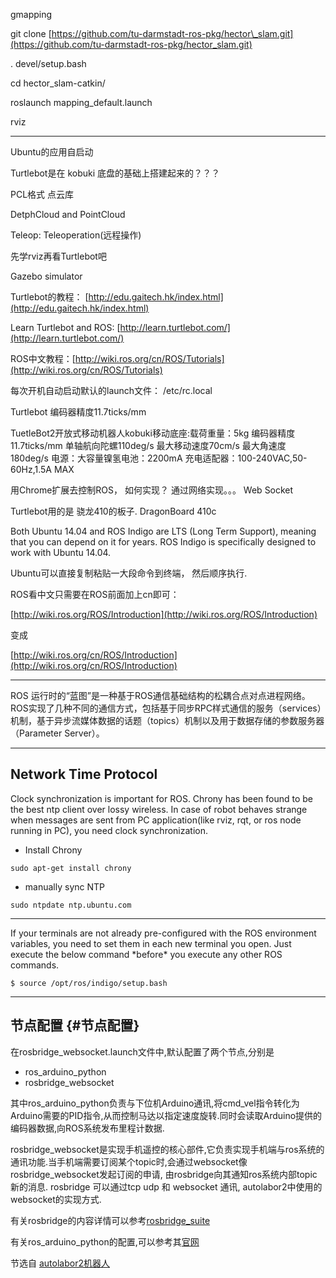 gmapping

git clone [https://github.com/tu-darmstadt-ros-pkg/hector\_slam.git](https://github.com/tu-darmstadt-ros-pkg/hector_slam.git)

. devel/setup.bash

cd hector\_slam-catkin/

roslaunch mapping\_default.launch

rviz

---

Ubuntu的应用自启动

Turtlebot是在 kobuki 底盘的基础上搭建起来的？？？

PCL格式 点云库

DetphCloud and PointCloud

Teleop:  Teleoperation\(远程操作\)

先学rviz再看Turtlebot吧

Gazebo simulator

Turtlebot的教程： [http://edu.gaitech.hk/index.html](http://edu.gaitech.hk/index.html)

Learn Turtlebot and ROS:  [http://learn.turtlebot.com/](http://learn.turtlebot.com/)

ROS中文教程：[http://wiki.ros.org/cn/ROS/Tutorials](http://wiki.ros.org/cn/ROS/Tutorials)

每次开机自动启动默认的launch文件： /etc/rc.local

Turtlebot 编码器精度11.7ticks/mm

TuetleBot2开放式移动机器人kobuki移动底座:载荷重量：5kg 编码器精度11.7ticks/mm 单轴航向陀螺110deg/s 最大移动速度70cm/s 最大角速度 180deg/s 电源：大容量镍氢电池：2200mA 充电适配器：100-240VAC,50-60Hz,1.5A MAX

用Chrome扩展去控制ROS， 如何实现？ 通过网络实现。。。 Web Socket

Turtlebot用的是 骁龙410的板子. DragonBoard 410c

Both Ubuntu 14.04 and ROS Indigo are LTS \(Long Term Support\), meaning that you can depend on it for years. ROS Indigo is specifically designed to work with Ubuntu 14.04.

Ubuntu可以直接复制粘贴一大段命令到终端， 然后顺序执行.

ROS看中文只需要在ROS前面加上cn即可：

[http://wiki.ros.org/ROS/Introduction](http://wiki.ros.org/ROS/Introduction)

变成

[http://wiki.ros.org/cn/ROS/Introduction](http://wiki.ros.org/cn/ROS/Introduction)

---

ROS 运行时的“蓝图”是一种基于ROS通信基础结构的松耦合点对点进程网络。ROS实现了几种不同的通信方式，包括基于同步RPC样式通信的服务（services）机制，基于异步流媒体数据的话题（topics）机制以及用于数据存储的参数服务器（Parameter Server）。

---

## Network Time Protocol

Clock synchronization is important for ROS. Chrony has been found to be the best ntp client over lossy wireless. In case of robot behaves strange when messages are sent from PC application\(like rviz, rqt, or ros node running in PC\), you need clock synchronization.

* Install Chrony

`sudo apt-get install chrony`

* manually sync NTP

`sudo ntpdate ntp.ubuntu.com`

---

If your terminals are not already pre-configured with the ROS environment variables, you need to set them in each new terminal you open. Just execute the below command \*before\* you execute any other ROS commands.

```
$ source /opt/ros/indigo/setup.bash
```

---

## 节点配置 {#节点配置}

在rosbridge\_websocket.launch文件中,默认配置了两个节点,分别是

* ros\_arduino\_python
* rosbridge\_websocket

其中ros\_arduino\_python负责与下位机Arduino通讯,将cmd\_vel指令转化为Arduino需要的PID指令,从而控制马达以指定速度旋转.同时会读取Arduino提供的编码器数据,向ROS系统发布里程计数据.

rosbridge\_websocket是实现手机遥控的核心部件,它负责实现手机端与ros系统的通讯功能.当手机端需要订阅某个topic时,会通过websocket像rosbridge\_websocket发起订阅的申请, 由rosbridge向其通知ros系统内部topic新的消息. rosbridge 可以通过tcp udp 和 websocket 通讯, autolabor2中使用的websocket的实现方式.

有关rosbridge的内容详情可以参考[rosbridge\_suite](http://wiki.ros.org/rosbridge_suite)

有关ros\_arduino\_python的配置,可以参考其[官网](http://wiki.ros.org/ros_arduino_python)

节选自 [autolabor2机器人](http://wiki.make4e.com/doku.php?id=autolabor2机器人:软件介绍)

